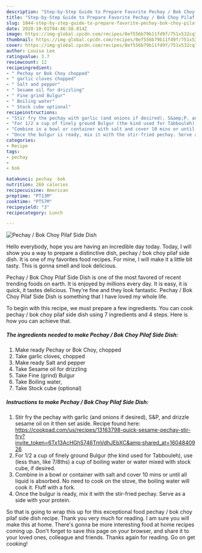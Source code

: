 ```yaml
---
description: "Step-by-Step Guide to Prepare Favorite Pechay / Bok Choy Pilaf Side Dish"
title: "Step-by-Step Guide to Prepare Favorite Pechay / Bok Choy Pilaf Side Dish"
slug: 1044-step-by-step-guide-to-prepare-favorite-pechay-bok-choy-pilaf-side-dish
date: 2020-10-01T04:46:58.014Z
image: https://img-global.cpcdn.com/recipes/0ef556b79b11fd9f/751x532cq70/pechay-bok-choy-pilaf-side-dish-recipe-main-photo.jpg
thumbnail: https://img-global.cpcdn.com/recipes/0ef556b79b11fd9f/751x532cq70/pechay-bok-choy-pilaf-side-dish-recipe-main-photo.jpg
cover: https://img-global.cpcdn.com/recipes/0ef556b79b11fd9f/751x532cq70/pechay-bok-choy-pilaf-side-dish-recipe-main-photo.jpg
author: Louisa Lee
ratingvalue: 3.7
reviewcount: 12
recipeingredient:
- " Pechay or Bok Choy chopped"
- " garlic cloves chopped"
- " Salt and pepper"
- " Sesame oil for drizzling"
- " Fine grind Bulgur"
- " Boiling water"
- " Stock cube optional"
recipeinstructions:
- "Stir fry the pechay with garlic (and onions if desired), S&amp;P, and drizzle sesame oil on it then set aside. Recipe found here: https://cookpad.com/us/recipes/13163798-quick-sesame-pechay-stir-fry?invite_token=6Tx13AcHGh5746TmVdhJEbXC&amp;shared_at=1604840926"
- "For 1/2 a cup of finely ground Bulgur (the kind used for Tabbouleh), use (less than, like 7/8ths) a cup of boiling water or water mixed with stock cube, if desired."
- "Combine in a bowl or container with salt and cover 10 mins or until all liquid is absorbed. No need to cook on the stove, the boiling water will cook it. Fluff with a fork."
- "Once the bulgur is ready, mix it with the stir-fried pechay. Serve as a side with your protein."
categories:
- Recipe
tags:
- pechay
- 
- bok

katakunci: pechay  bok 
nutrition: 269 calories
recipecuisine: American
preptime: "PT13M"
cooktime: "PT57M"
recipeyield: "3"
recipecategory: Lunch

---
```



![Pechay / Bok Choy Pilaf Side Dish](https://img-global.cpcdn.com/recipes/0ef556b79b11fd9f/751x532cq70/pechay-bok-choy-pilaf-side-dish-recipe-main-photo.jpg)

Hello everybody, hope you are having an incredible day today. Today, I will show you a way to prepare a distinctive dish, pechay / bok choy pilaf side dish. It is one of my favorites food recipes. For mine, I will make it a little bit tasty. This is gonna smell and look delicious.

Pechay / Bok Choy Pilaf Side Dish is one of the most favored of recent trending foods on earth. It is enjoyed by millions every day. It is easy, it is quick, it tastes delicious. They're fine and they look fantastic. Pechay / Bok Choy Pilaf Side Dish is something that I have loved my whole life.




To begin with this recipe, we must prepare a few ingredients. You can cook pechay / bok choy pilaf side dish using 7 ingredients and 4 steps. Here is how you can achieve that.

<!--inarticleads1-->

##### The ingredients needed to make Pechay / Bok Choy Pilaf Side Dish:

1. Make ready  Pechay or Bok Choy, chopped
1. Take  garlic cloves, chopped
1. Make ready  Salt and pepper
1. Take  Sesame oil for drizzling
1. Take  Fine (grind) Bulgur
1. Take  Boiling water,
1. Take  Stock cube (optional)




<!--inarticleads2-->

##### Instructions to make Pechay / Bok Choy Pilaf Side Dish:

1. Stir fry the pechay with garlic (and onions if desired), S&amp;P, and drizzle sesame oil on it then set aside. Recipe found here: https://cookpad.com/us/recipes/13163798-quick-sesame-pechay-stir-fry?invite_token=6Tx13AcHGh5746TmVdhJEbXC&amp;shared_at=1604840926
1. For 1/2 a cup of finely ground Bulgur (the kind used for Tabbouleh), use (less than, like 7/8ths) a cup of boiling water or water mixed with stock cube, if desired.
1. Combine in a bowl or container with salt and cover 10 mins or until all liquid is absorbed. No need to cook on the stove, the boiling water will cook it. Fluff with a fork.
1. Once the bulgur is ready, mix it with the stir-fried pechay. Serve as a side with your protein.




So that is going to wrap this up for this exceptional food pechay / bok choy pilaf side dish recipe. Thank you very much for reading. I am sure you will make this at home. There's gonna be more interesting food at home recipes coming up. Don't forget to save this page on your browser, and share it to your loved ones, colleague and friends. Thanks again for reading. Go on get cooking!

